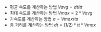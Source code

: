 - 평균 속도를 계산하는 방법
	$Vavg = dt/tt$
- 최대 속도를 계산하는 방법
	$Vmax = 2*Vavg$
- 가속도를 계산하는 방법
	$a = Vmax/ta$
- 총 거리를 계산하는 방법
	$dt = (1/2) * tt * Vmax$
	